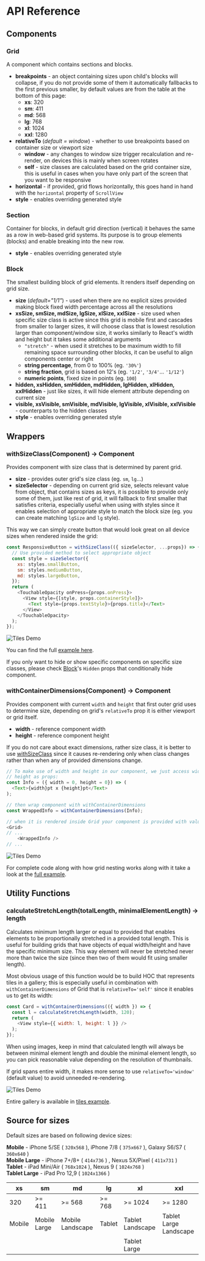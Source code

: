 # API Reference

## Components

### Grid
A component which contains sections and blocks.

- **breakpoints** - an object containing sizes upon child's blocks will collapse, if you do not provide some of them it automatically fallbacks to the first previous smaller, by default values are from the table at the bottom of this page:
  - **xs**: 320
  - **sm**: 411
  - **md**: 568
  - **lg**: 768
  - **xl**: 1024
  - **xxl**: 1280
- **relativeTo** (_default = window_) - whether to use breakpoints based on container size or viewport size
  - **window** - any changes to window size trigger recalculation and re-render, on devices this is mainly when screen rotates
  - **self** - size classes are calculated based on the grid container size, this is useful in cases when you have only part of the screen that you want to be responsive
- **horizontal** - if provided, grid flows horizontally, this goes hand in hand with the `horizontal` property of `ScrollView`
- **style** - enables overriding generated style

### Section
Container for blocks, in default grid direction (vertical) it behaves the same as a row in web-based grid systems. Its purpose is to group elements (blocks) and enable breaking into the new row.
- **style** - enables overriding generated style

### Block
The smallest building block of grid elements. It renders itself depending on grid size.

- **size** (_default="1/1"_) - used when there are no explicit sizes provided making block fixed width percentage across all the resolutions
- **xsSize, smSize, mdSize, lgSize, xlSize, xxlSize** - size used when specific size class is active since this grid is mobile first and cascades from smaller to larger sizes, it will choose class that is lowest resolution larger than component/window size, it works similarly to React's width and height but it takes some additional arguments 
  - `"stretch"` - when used it stretches to be maximum width to fill remaining space surrounding other blocks, it can be useful to align components center or right
  - **string percentage**, from 0 to 100% (eg. `'30%'`)
  - **string fraction**, grid is based on 12's (eg. `'1/2'`, `'3/4'`... `'1/12'`)
  - **numeric points**, fixed size in points (eg. `100`)
- **hidden, xsHidden, smHidden, mdHidden, lgHidden, xlHidden, xxlHidden** - just like sizes, it will hide element attribute depending on current size
- **visible, xsVisible, smVisible, mdVisible, lgVisible, xlVisible, xxlVisible** - counterparts to the hidden classes
- **style** - enables overriding generated style

## Wrappers
### withSizeClass(Component) → Component

Provides component with size class that is determined by parent grid.

- **size** - provides outer grid's size class (eg. `sm`, `lg`...)
- **sizeSelector** - depending on current grid size, selects relevant value from object, that contains sizes as keys, it is possible to provide only some of them, just like rest of grid, it will fallback to first smaller that satisfies criteria, especially useful when using with styles since it enables selection of appropriate style to match the block size (eg. you can create matching `lgSize` and `lg` style).

This way we can simply create button that would look great on all device sizes when rendered inside the grid:

```javascript
const ResponsiveButton = withSizeClass(({ sizeSelector, ...props}) => {
  // Use provided method to select appropriate object
  const style = sizeSelector({
    xs: styles.smallButton,
    sm: styles.mediumButton,
    md: styles.largeButton,
  });
  return (
    <TouchableOpacity onPress={props.onPress}>
      <View style={[style, props.containerStyle]}>
        <Text style={props.textStyle}>{props.title}</Text>
      </View>
    </TouchableOpacity>
  );
});

```

![Tiles Demo](../images/withSizeClass.gif)

You can find the full [example here](../../examples/withSizeClass.js).

If you only want to hide or show specific components on specific size classes, please check [Block](#block)'s `Hidden` props that conditionally hide component.

### withContainerDimensions(Component) → Component

Provides component with current `width` and `height` that first outer grid uses to determine size, depending on grid's `relativeTo` prop it is either viewport or grid itself.

- **width** - reference component width
- **height** - reference component height

If you do not care about exact dimensions, rather size class, it is better to use [withSizeClass](#withsizeclasscomponent--component) since it causes re-rendering only when class changes rather than when any of provided dimensions change.

```javascript
// To make use of width and height in our component, we just access width and 
// height as props:
const Info = ({ width = 0, height = 0}) => (
  <Text>{width}pt x {height}pt</Text>
);

// then wrap component with withContainerDimensions
const WrappedInfo = withContainerDimensions(Info);

// when it is rendered inside Grid your component is provided with values.
<Grid>
// ...
    <WrappedInfo />
// ...
```

![Tiles Demo](../images/withContainerDimensions.gif)

For complete code along with how grid nesting works along with it take a look at the [full example](../../examples/withContainerDimensions.js).


## Utility Functions

### calculateStretchLength(totalLength, minimalElementLength) → length

Calculates minimum length larger or equal to provided that enables elements to be proportionally stretched in a provided total length. This is useful for building grids that have objects of equal width/height and have the specific minimum size. This way element will never be stretched never more than twice the size (since then two of them would fit using smaller length). 

Most obvious usage of this function would be to build HOC that represents tiles in a gallery; this is especially useful in combination with `withContainerDimensions` of Grid that is `relativeTo='self'` since it enables us to get its width:

```javascript
const Card = withContainerDimensions(({ width }) => {
  const l = calculateStretchLength(width, 120);
  return (
    <View style={{ width: l, height: l }} />
  );
});
```

When using images, keep in mind that calculated length will always be between minimal element length and double the minimal element length, so you can pick reasonable value depending on the resolution of thumbnails.

If grid spans entire width, it makes more sense to use `relativeTo='window'` (default value) to avoid unneeded re-rendering.

![Tiles Demo](../images/tiles.gif)

Entire gallery is available in [tiles example](../../examples/tiles.js).


## Source for sizes

Default sizes are based on following device sizes:

 **Mobile** - iPhone 5/SE ( `320x568` ), iPhone 7/8 ( `375x667` ), Galaxy S6/S7 ( `360x640` )  
 **Mobile Large** - iPhone 7+/8+ ( `414x736` ) , Nexus 5X/Pixel ( `411x731` )  
 **Tablet** - iPad Mini/Air ( `768x1024` ), Nexus 9 ( `1024x768` )  
 **Tablet Large** - iPad Pro 12,9 ( `1024x1366` )


| xs     | sm           | md               | lg     | xl               | xxl                    |
|--------|--------------|------------------|--------|------------------|------------------------|
| 320    | >= 411       | >= 568           | >= 768 | >= 1024          | >= 1280                |
| Mobile | Mobile Large | Mobile Landscape | Tablet | Tablet Landscape | Tablet Large Landscape |
|        |              |                  |        | Tablet Large     |                        |

